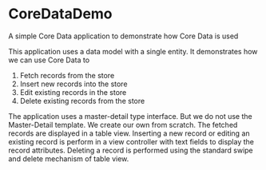 # CoreDataDemo
A simple Core Data application to demonstrate how Core Data is used

This application uses a data model with a single entity. It demonstrates how we can use Core Data to
1. Fetch records from the store
2. Insert new records into the store
3. Edit existing records in the store
4. Delete existing records from the store

The application uses a master-detail type interface. But we do not use the Master-Detail template. We create our own from scratch. The fetched records are displayed in a table view. Inserting a new record or editing an existing record is perform in a view controller with text fields to display the record attributes. Deleting a record is performed using the standard swipe and delete mechanism of table view.
